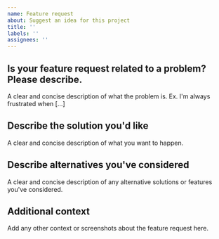 ```yaml
---
name: Feature request
about: Suggest an idea for this project
title: ''
labels: ''
assignees: ''
---
```


## Is your feature request related to a problem? Please describe.

A clear and concise description of what the problem is. Ex. I'm always
frustrated when [...]

## Describe the solution you'd like

A clear and concise description of what you want to happen.

## Describe alternatives you've considered

A clear and concise description of any alternative solutions or features you've
considered.

## Additional context

Add any other context or screenshots about the feature request here.
